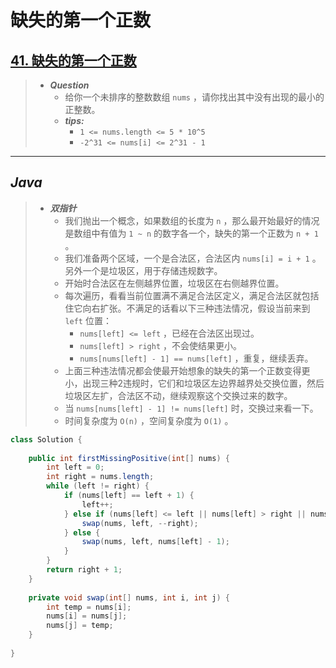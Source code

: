 # 缺失的第一个正数

## [41. 缺失的第一个正数](https://leetcode.cn/problems/first-missing-positive/)

> - ***Question***
>   - 给你一个未排序的整数数组 `nums` ，请你找出其中没有出现的最小的正整数。
>   - ***tips:***
>     - `1 <= nums.length <= 5 * 10^5`
>     - `-2^31 <= nums[i] <= 2^31 - 1`

---

## *Java*

> - ***双指针***
>   - 我们抛出一个概念，如果数组的长度为 `n` ，那么最开始最好的情况是数组中有值为 `1 ~ n` 的数字各一个，缺失的第一个正数为 `n + 1` 。
>   - 我们准备两个区域，一个是合法区，合法区内 `nums[i] = i + 1` 。另外一个是垃圾区，用于存储违规数字。
>   - 开始时合法区在左侧越界位置，垃圾区在右侧越界位置。
>   - 每次遍历，看看当前位置满不满足合法区定义，满足合法区就包括住它向右扩张。不满足的话看以下三种违法情况，假设当前来到 `left` 位置：
>     - `nums[left] <= left` ，已经在合法区出现过。
>     - `nums[left] > right` ，不会使结果更小。
>     - `nums[nums[left] - 1] == nums[left]` ，重复，继续丢弃。
>   - 上面三种违法情况都会使最开始想象的缺失的第一个正数变得更小，出现三种2违规时，它们和垃圾区左边界越界处交换位置，然后垃圾区左扩，合法区不动，继续观察这个交换过来的数字。
>   - 当 `nums[nums[left] - 1] != nums[left]` 时，交换过来看一下。
>   - 时间复杂度为 `O(n)` ，空间复杂度为 `O(1)` 。

```java
class Solution {
    
    public int firstMissingPositive(int[] nums) {
        int left = 0;
        int right = nums.length;
        while (left != right) {
            if (nums[left] == left + 1) {
                left++;
            } else if (nums[left] <= left || nums[left] > right || nums[nums[left] - 1] == nums[left]) {
                swap(nums, left, --right);
            } else {
                swap(nums, left, nums[left] - 1);
            }
        }
        return right + 1;
    }
    
    private void swap(int[] nums, int i, int j) {
        int temp = nums[i];
        nums[i] = nums[j];
        nums[j] = temp;
    }
    
}
```
